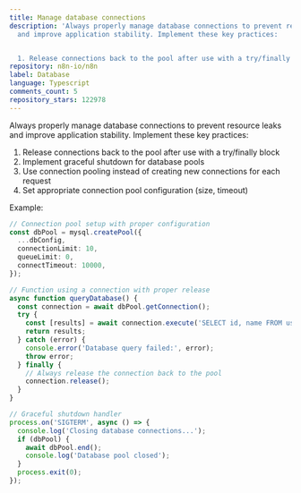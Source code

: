 ```yaml
---
title: Manage database connections
description: 'Always properly manage database connections to prevent resource leaks
  and improve application stability. Implement these key practices:


  1. Release connections back to the pool after use with a try/finally block'
repository: n8n-io/n8n
label: Database
language: Typescript
comments_count: 5
repository_stars: 122978
---
```


Always properly manage database connections to prevent resource leaks and improve application stability. Implement these key practices:

1. Release connections back to the pool after use with a try/finally block
2. Implement graceful shutdown for database pools
3. Use connection pooling instead of creating new connections for each request
4. Set appropriate connection pool configuration (size, timeout)

Example:
```typescript
// Connection pool setup with proper configuration
const dbPool = mysql.createPool({
  ...dbConfig,
  connectionLimit: 10,
  queueLimit: 0,
  connectTimeout: 10000,
});

// Function using a connection with proper release
async function queryDatabase() {
  const connection = await dbPool.getConnection();
  try {
    const [results] = await connection.execute('SELECT id, name FROM users WHERE status = ?', ['active']);
    return results;
  } catch (error) {
    console.error('Database query failed:', error);
    throw error;
  } finally {
    // Always release the connection back to the pool
    connection.release();
  }
}

// Graceful shutdown handler
process.on('SIGTERM', async () => {
  console.log('Closing database connections...');
  if (dbPool) {
    await dbPool.end();
    console.log('Database pool closed');
  }
  process.exit(0);
});
```